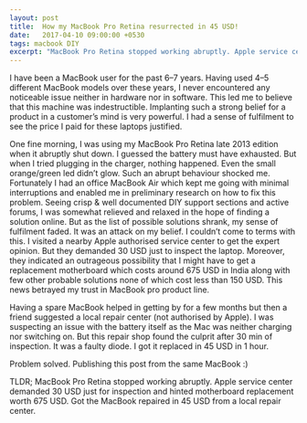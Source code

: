 ```yaml
---
layout: post
title:  How my MacBook Pro Retina resurrected in 45 USD!
date:   2017-04-10 09:00:00 +0530
tags: macbook DIY
excerpt: "MacBook Pro Retina stopped working abruptly. Apple service center demanded 30 USD just for inspection and hinted motherboard replacement worth 675 USD. Got the MacBook repaired in 45 USD from a local repair center."
---
```


I have been a MacBook user for the past 6–7 years. Having used 4–5 different MacBook models over these years, I never encountered any noticeable issue neither in hardware nor in software. This led me to believe that this machine was indestructible. Implanting such a strong belief for a product in a customer’s mind is very powerful. I had a sense of fulfilment to see the price I paid for these laptops justified.

One fine morning, I was using my MacBook Pro Retina late 2013 edition when it abruptly shut down. I guessed the battery must have exhausted. But when I tried plugging in the charger, nothing happened. Even the small orange/green led didn’t glow. Such an abrupt behaviour shocked me. Fortunately I had an office MacBook Air which kept me going with minimal interruptions and enabled me in preliminary research on how to fix this problem. Seeing crisp & well documented DIY support sections and active forums, I was somewhat relieved and relaxed in the hope of finding a solution online. But as the list of possible solutions shrank, my sense of fulfilment faded. It was an attack on my belief. I couldn’t come to terms with this. I visited a nearby Apple authorised service center to get the expert opinion. But they demanded 30 USD just to inspect the laptop. Moreover, they indicated an outrageous possibility that I might have to get a replacement motherboard which costs around 675 USD in India along with few other probable solutions none of which cost less than 150 USD. This news betrayed my trust in MacBook pro product line.

Having a spare MacBook helped in getting by for a few months but then a friend suggested a local repair center (not authorised by Apple). I was suspecting an issue with the battery itself as the Mac was neither charging nor switching on. But this repair shop found the culprit after 30 min of inspection. It was a faulty diode. I got it replaced in 45 USD in 1 hour.

Problem solved. Publishing this post from the same MacBook :)

TLDR; MacBook Pro Retina stopped working abruptly. Apple service center demanded 30 USD just for inspection and hinted motherboard replacement worth 675 USD. Got the MacBook repaired in 45 USD from a local repair center.
